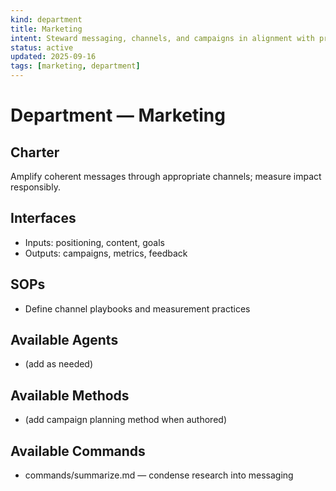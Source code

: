 ```yaml
---
kind: department
title: Marketing
intent: Steward messaging, channels, and campaigns in alignment with principles
status: active
updated: 2025-09-16
tags: [marketing, department]
---
```


# Department — Marketing

## Charter
Amplify coherent messages through appropriate channels; measure impact responsibly.

## Interfaces
- Inputs: positioning, content, goals
- Outputs: campaigns, metrics, feedback

## SOPs
- Define channel playbooks and measurement practices

## Available Agents
- (add as needed)

## Available Methods
- (add campaign planning method when authored)

## Available Commands
- commands/summarize.md — condense research into messaging

